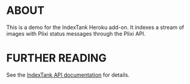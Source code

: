 # ABOUT
This is a demo for the IndexTank Heroku add-on. It indexes a stream of images with Plixi status messages through the Plixi API.

# FURTHER READING
See the [IndexTank API documentation](http://www.indextank.com/documentation/heroku-addon) for details.

